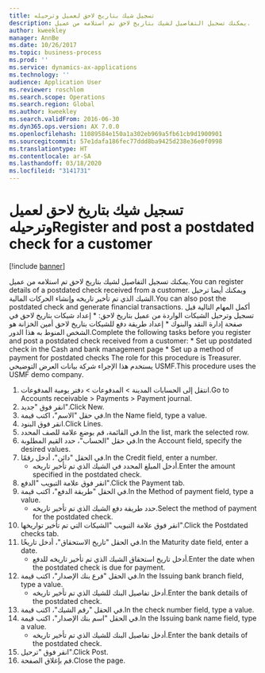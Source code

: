 ```yaml
---
title: تسجيل شيك بتاريخ لاحق لعميل وترحيله
description: يمكنك تسجيل التفاصيل لشيك بتاريخ لاحق تم استلامه من عميل.
author: kweekley
manager: AnnBe
ms.date: 10/26/2017
ms.topic: business-process
ms.prod: ''
ms.service: dynamics-ax-applications
ms.technology: ''
audience: Application User
ms.reviewer: roschlom
ms.search.scope: Operations
ms.search.region: Global
ms.author: kweekley
ms.search.validFrom: 2016-06-30
ms.dyn365.ops.version: AX 7.0.0
ms.openlocfilehash: 11089584e150a1a302eb969a5fb61cb9d1900901
ms.sourcegitcommit: 57e1dafa186fec77ddd8ba9425d238e36e0f0998
ms.translationtype: HT
ms.contentlocale: ar-SA
ms.lasthandoff: 03/18/2020
ms.locfileid: "3141731"
---
```

# <a name="register-and-post-a-postdated-check-for-a-customer"></a><span data-ttu-id="643a6-103">تسجيل شيك بتاريخ لاحق لعميل وترحيله</span><span class="sxs-lookup"><span data-stu-id="643a6-103">Register and post a postdated check for a customer</span></span>

[!include [banner](../../includes/banner.md)]

<span data-ttu-id="643a6-104">يمكنك تسجيل التفاصيل لشيك بتاريخ لاحق تم استلامه من عميل.</span><span class="sxs-lookup"><span data-stu-id="643a6-104">You can register details of a postdated check received from a customer.</span></span> <span data-ttu-id="643a6-105">ويمكنك أيضا ترحيل الشيك الذي تم تأخير تاريخه وإنشاء الحركات المالية.</span><span class="sxs-lookup"><span data-stu-id="643a6-105">You can also post the postdated check and generate financial transactions.</span></span>   <span data-ttu-id="643a6-106">أكمل المهام التالية قبل تسجيل وترحيل الشيكات الواردة من عميل بتاريخ لاحق:   \* إعداد شيكات بتاريخ لاحق في صفحة إدارة النقد والبنوك \* إعداد طريقة دفع للشيكات بتاريخ لاحق   أمين الخزانة هو الشخص المنوط به هذا الدور.</span><span class="sxs-lookup"><span data-stu-id="643a6-106">Complete the following tasks before you register and post a postdated check received from a customer:   \* Set up postdated check in the Cash and bank management page \* Set up a method of payment for postdated checks   The role for this procedure is Treasurer.</span></span> <span data-ttu-id="643a6-107">يستخدم هذا الإجراء شركة بيانات العرض التوضيحي USMF.</span><span class="sxs-lookup"><span data-stu-id="643a6-107">This procedure uses the USMF demo company.</span></span>

1. <span data-ttu-id="643a6-108">انتقل إلى الحسابات المدينة > المدفوعات‬ > دفتر يومية المدفوعات‬‬.</span><span class="sxs-lookup"><span data-stu-id="643a6-108">Go to Accounts receivable > Payments > Payment journal.</span></span>
2. <span data-ttu-id="643a6-109">انقر فوق "جديد".</span><span class="sxs-lookup"><span data-stu-id="643a6-109">Click New.</span></span>
3. <span data-ttu-id="643a6-110">في حقل "الاسم"، اكتب قيمة.</span><span class="sxs-lookup"><span data-stu-id="643a6-110">In the Name field, type a value.</span></span>
4. <span data-ttu-id="643a6-111">انقر فوق البنود.</span><span class="sxs-lookup"><span data-stu-id="643a6-111">Click Lines.</span></span>
5. <span data-ttu-id="643a6-112">في القائمة، قم بوضع علامة للصف المحدد.</span><span class="sxs-lookup"><span data-stu-id="643a6-112">In the list, mark the selected row.</span></span>
6. <span data-ttu-id="643a6-113">في حقل "الحساب"، حدد القيم المطلوبة.</span><span class="sxs-lookup"><span data-stu-id="643a6-113">In the Account field, specify the desired values.</span></span>
7. <span data-ttu-id="643a6-114">في الحقل "دائن"، أدخل رقمًا.</span><span class="sxs-lookup"><span data-stu-id="643a6-114">In the Credit field, enter a number.</span></span>
    * <span data-ttu-id="643a6-115">أدخل المبلغ المحدد في الشيك الذي تم تأخير تاريخه.</span><span class="sxs-lookup"><span data-stu-id="643a6-115">Enter the amount specified in the postdated check.</span></span>  
8. <span data-ttu-id="643a6-116">انقر فوق علامة التبويب "الدفع".</span><span class="sxs-lookup"><span data-stu-id="643a6-116">Click the Payment tab.</span></span>
9. <span data-ttu-id="643a6-117">في الحقل "طريقة الدفع"، اكتب قيمة.</span><span class="sxs-lookup"><span data-stu-id="643a6-117">In the Method of payment field, type a value.</span></span>
    * <span data-ttu-id="643a6-118">حدد طريقة دفع الشيك الذي تم تأخير تاريخه.</span><span class="sxs-lookup"><span data-stu-id="643a6-118">Select the method of payment for the postdated check.</span></span>  
10. <span data-ttu-id="643a6-119">انقر فوق علامة التبويب "الشيكات التي تم تأخير تواريخها".</span><span class="sxs-lookup"><span data-stu-id="643a6-119">Click the Postdated checks tab.</span></span>
11. <span data-ttu-id="643a6-120">في الحقل "تاريخ الاستحقاق"، أدخل تاريخًا.</span><span class="sxs-lookup"><span data-stu-id="643a6-120">In the Maturity date field, enter a date.</span></span>
    * <span data-ttu-id="643a6-121">أدخل تاريخ استحقاق الشيك الذي تم تأخير تاريخه للدفع.</span><span class="sxs-lookup"><span data-stu-id="643a6-121">Enter the date when the postdated check is due for payment.</span></span>  
12. <span data-ttu-id="643a6-122">في الحقل "فرع بنك الإصدار"، اكتب قيمة.</span><span class="sxs-lookup"><span data-stu-id="643a6-122">In the Issuing bank branch field, type a value.</span></span>
    * <span data-ttu-id="643a6-123">أدخل تفاصيل البنك للشيك الذي تم تأخير تاريخه.</span><span class="sxs-lookup"><span data-stu-id="643a6-123">Enter the bank details of the postdated check.</span></span>  
13. <span data-ttu-id="643a6-124">في الحقل "رقم الشيك"، اكتب قيمة.</span><span class="sxs-lookup"><span data-stu-id="643a6-124">In the check number field, type a value.</span></span>
14. <span data-ttu-id="643a6-125">في الحقل "اسم بنك الإصدار"، اكتب قيمة.</span><span class="sxs-lookup"><span data-stu-id="643a6-125">In the Issuing bank name field, type a value.</span></span>
    * <span data-ttu-id="643a6-126">أدخل تفاصيل البنك للشيك الذي تم تأخير تاريخه.</span><span class="sxs-lookup"><span data-stu-id="643a6-126">Enter the bank details of the postdated check.</span></span>  
15. <span data-ttu-id="643a6-127">انقر فوق "ترحيل".</span><span class="sxs-lookup"><span data-stu-id="643a6-127">Click Post.</span></span>
16. <span data-ttu-id="643a6-128">قم بإغلاق الصفحة.</span><span class="sxs-lookup"><span data-stu-id="643a6-128">Close the page.</span></span>

